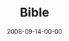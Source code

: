 ---
layout: message
category: message
series: "Core Strength"
title: "Bible"
date: 2008-09-14-00-00
message_id: 516
---